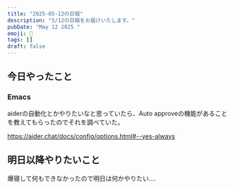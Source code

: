 ```yaml
---
title: "2025-05-12の日報"
description: "5/12の日報をお届けいたします。"
pubDate: "May 12 2025 "
emoji: 🦊
tags: []
draft: false
---
```


## 今日やったこと

### Emacs

aiderの自動化とかやりたいなと思っていたら、Auto
approveの機能があることを教えてもらったのでそれを調べていた。

https://aider.chat/docs/config/options.html#--yes-always

## 明日以降やりたいこと

爆寝して何もできなかったので明日は何かやりたい....
